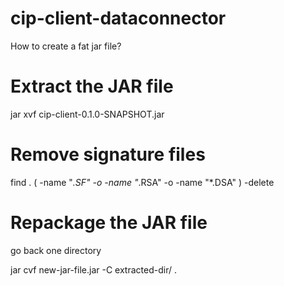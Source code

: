 # cip-client-dataconnector

How to create a fat jar file?

# Extract the JAR file 

jar xvf cip-client-0.1.0-SNAPSHOT.jar

 # Remove signature files

 find . \( -name "*.SF" -o -name "*.RSA" -o -name "*.DSA" \) -delete 

# Repackage the JAR file

go back one directory

 jar cvf new-jar-file.jar -C extracted-dir/ .
